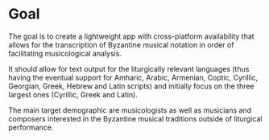 # Goal
The goal is to create a lightweight app with cross-platform availability that allows for the transcription of Byzantine musical notation in order of facilitating musicological analysis.

It should allow for text output for the liturgically relevant languages (thus having the eventual support for Amharic, Arabic, Armenian, Coptic, Cyrillic, Georgian, Greek, Hebrew and Latin scripts) and initially focus on the three largest ones (Cyrillic, Greek and Latin).

The main target demographic are musicologists as well as musicians and composers interested in the Byzantine musical traditions outside of liturgical performance. 

